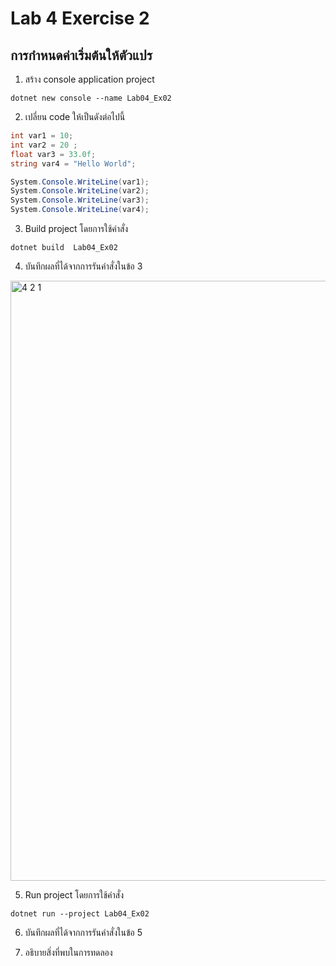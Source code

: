 # Lab 4 Exercise 2

## การกำหนดค่าเริ่มต้นให้ตัวแปร


1. สร้าง console application project

```
dotnet new console --name Lab04_Ex02
```
2. เปลี่ยน code ให้เป็นดังต่อไปนี้

```cs
int var1 = 10;
int var2 = 20 ;
float var3 = 33.0f;
string var4 = "Hello World";

System.Console.WriteLine(var1);
System.Console.WriteLine(var2);
System.Console.WriteLine(var3);
System.Console.WriteLine(var4);
```

3. Build project โดยการใช้คำสั่ง

```
dotnet build  Lab04_Ex02
```

4. บันทึกผลที่ได้จากการรันคำสั่งในข้อ 3
<img width="960" alt="4 2 1" src="https://github.com/NathaphonTan/03376836-OOP-2566-Lab-04/assets/144870609/0f8e1c45-4f62-4ec7-bf86-57df124347f0">

5. Run project โดยการใช้คำสั่ง

```
dotnet run --project Lab04_Ex02
```

6. บันทึกผลที่ได้จากการรันคำสั่งในข้อ 5


7. อธิบายสิ่งที่พบในการทดลอง

